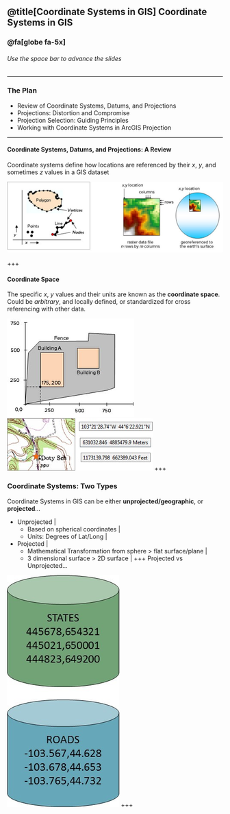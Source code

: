 @title[Coordinate Systems in GIS]
Coordinate Systems in GIS
-------------------------------
### @fa[globe fa-5x]

###### Use the space bar to advance the slides
---
### The Plan

- Review of Coordinate Systems, Datums, and Projections
- Projections: Distortion and Compromise
- Projection Selection: Guiding Principles
- Working with Coordinate Systems in ArcGIS Projection
---
#### Coordinate Systems, Datums, and Projections: A Review
Coordinate systems define how locations are referenced by their *x*, *y*, and sometimes *z* values in a GIS dataset

![coordsys1](images/coordsys1.jpg)

+++
#### Coordinate Space

The specific *x*, *y* values and their units are known as the **coordinate space**. Could be *arbitrary*, and locally defined, or standardized for cross referencing with other data. 

![arbitrary](images/coordspace.jpg)
![std coords](images/std_coords.jpg)
+++
### Coordinate Systems: Two Types

Coordinate Systems in GIS can be either **unprojected/geographic**, or **projected**...

- Unprojected |
    - Based on spherical coordinates |
	- Units: Degrees of Lat/Long |
- Projected |
    - Mathematical Transformation from sphere > flat surface/plane |
	- 3 dimensional surface > 2D surface |
+++
Projected vs Unprojected...

![proj/unproj](images/proj_unproj.jpg)
+++
